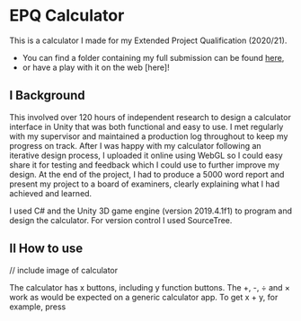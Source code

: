 # EPQ Calculator

This is a calculator I made for my Extended Project Qualification (2020/21). 
* You can find a folder containing my full submission can be found [here](https://drive.google.com/drive/folders/17eVtX6k3sckr00V5xlsmQyD4ZomX0GNU?usp=drive_link "See my submission in full!"),
* or have a play with it on the web [here]!

## I Background

This involved over 120 hours of independent research to design a calculator interface in Unity that was both functional and easy to use. I met regularly with my supervisor and maintained a production log throughout to keep my progress on track. After I was happy with my calculator following an iterative design process, I uploaded it online using WebGL so I could easy share it for testing and feedback which I could use to further improve my design. At the end of the project, I had to produce a 5000 word report and present my project to a board of examiners, clearly explaining what I had achieved and learned.

I used C# and the Unity 3D game engine (version 2019.4.1f1) to program and design the calculator. For version control I used SourceTree.

## II How to use

// include image of calculator

The calculator has x buttons, including y function buttons. The +, -, ÷ and × work as would be expected on a generic calculator app. To get x + y, for example, press 
